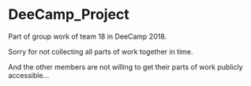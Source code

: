 # DeeCamp_Project
Part of group work of team 18 in DeeCamp 2018.  

Sorry for not collecting all parts of work together in time.  

And the other members are not willing to get their parts of work publicly accessible...

